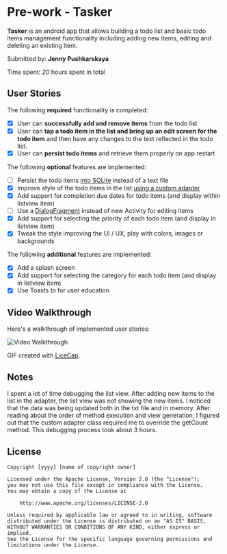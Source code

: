 # Pre-work - **Tasker**

**Tasker** is an android app that allows building a todo list and basic todo items management functionality including adding new items, editing and deleting an existing item.

Submitted by: **Jenny Pushkarskaya**

Time spent: *20* hours spent in total

## User Stories

The following **required** functionality is completed:

* [X] User can **successfully add and remove items** from the todo list
* [X] User can **tap a todo item in the list and bring up an edit screen for the todo item** and then have any changes to the text reflected in the todo list.
* [X] User can **persist todo items** and retrieve them properly on app restart

The following **optional** features are implemented:

* [ ] Persist the todo items [into SQLite](http://guides.codepath.com/android/Persisting-Data-to-the-Device#sqlite) instead of a text file
* [X] Improve style of the todo items in the list [using a custom adapter](http://guides.codepath.com/android/Using-an-ArrayAdapter-with-ListView)
* [X] Add support for completion due dates for todo items (and display within listview item)
* [ ] Use a [DialogFragment](http://guides.codepath.com/android/Using-DialogFragment) instead of new Activity for editing items
* [X] Add support for selecting the priority of each todo item (and display in listview item)
* [X] Tweak the style improving the UI / UX, play with colors, images or backgrounds

The following **additional** features are implemented:

* [X] Add a splash screen
* [X] Add support for selecting the category for each todo item (and display in listview item)
* [X] Use Toasts to for user education 

## Video Walkthrough 

Here's a walkthrough of implemented user stories:

<img src='http://i.imgur.com/1ENlpfH.gif' title='Video Walkthrough' width='' alt='Video Walkthrough' />

GIF created with [LiceCap](http://www.cockos.com/licecap/).

## Notes

I spent a lot of time debugging the list view. After adding new items to the list in the adapter, the list view was not showing the new items. I noticed that the data was being updated both in the txt file and in memory. After reading about the order of method execution and view generation, I figured out that the custom adapter class required me to override the getCount method. This debugging process took about 3 hours. 

## License

    Copyright [yyyy] [name of copyright owner]

    Licensed under the Apache License, Version 2.0 (the "License");
    you may not use this file except in compliance with the License.
    You may obtain a copy of the License at

        http://www.apache.org/licenses/LICENSE-2.0

    Unless required by applicable law or agreed to in writing, software
    distributed under the License is distributed on an "AS IS" BASIS,
    WITHOUT WARRANTIES OR CONDITIONS OF ANY KIND, either express or implied.
    See the License for the specific language governing permissions and
    limitations under the License.

